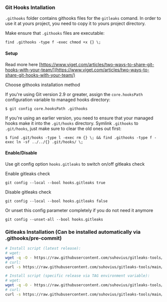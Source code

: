### Git Hooks Intallation

`.githooks` folder contains githooks files for the `gitleaks` comand. In order to use it at yours project, you need to copy it to yours project directory. 

Make ensure that `.githooks` files are executable:

`find .githooks -type f -exec chmod +x {} \;`

#### Setup

Read more here [https://www.viget.com/articles/two-ways-to-share-git-hooks-with-your-team/](https://www.viget.com/articles/two-ways-to-share-git-hooks-with-your-team/)

Choose githooks installation method

If you're using Git version 2.9 or greater, assign the `core.hooksPath` configuration variable to managed hooks directory:

`$ git config core.hooksPath .githooks`

If you're using an earlier version, you need to ensure that your managed hooks make it into the `.git/hooks` directory. Symlink `.githooks` to `.git/hooks`, just make sure to clear the old ones out first:

`$ find .git/hooks -type l -exec rm {} \; && find .githooks -type f -exec ln -sf ../../{} .git/hooks/ \;`

#### Enable/Disable

Use git config option `hooks.gitleaks` to switch on/off gitleaks check 

Enable gitleaks check

`git config --local --bool hooks.gitleaks true`

Disable gitleaks check

`git config --local --bool hooks.gitleaks false`

Or unset this config parameter completely if you do not need it anymore

`git config --unset-all --bool hooks.gitleaks`

### Gitleaks Installation (Can be installed automatically via .githooks/pre-commit)

```bash
# Install script (latest release):
# wget:
wget -q -O - https://raw.githubusercontent.com/suhovius/gitleaks-tools/main/install.sh | bash
# curl:
curl -s https://raw.githubusercontent.com/suhovius/gitleaks-tools/main/install.sh | bash

# Install script (specific release via TAG environment variable):
# wget:
wget -q -O - https://raw.githubusercontent.com/suhovius/gitleaks-tools/main/install.sh | TAG=v8.18.1 bash
# curl:
curl -s https://raw.githubusercontent.com/suhovius/gitleaks-tools/main/install.sh | TAG=v8.18.1 bash
```

